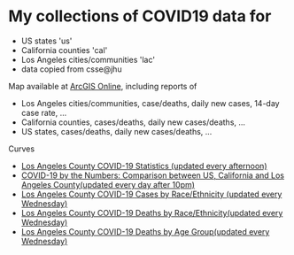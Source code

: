 # My collections of COVID19 data for 

- US states 'us'
- California counties 'cal'
- Los Angeles cities/communities 'lac'
- data copied from csse@jhu


Map available at [ArcGIS Online](https://arcg.is/1jS8TX0), including reports of 

   * Los Angeles cities/communities, case/deaths, daily new cases, 14-day case rate, ...
   * California counties, cases/deaths, daily new cases/deaths, ...
   * US states, cases/deaths, daily new cases/deaths, ...

Curves

   * [Los Angeles County COVID-19 Statistics (updated every afternoon)](lac/Curves.md#stats)
   * [COVID-19 by the Numbers: Comparison between US, California and Los Angeles County(updated every day after 10pm)](lac/Curves.md#comparison)
   * [Los Angeles County COVID-19 Cases by Race/Ethnicity (updated every Wednesday)](lac/Curves.md#race_case)
   * [Los Angeles County COVID-19 Deaths by Race/Ethnicity(updated every Wednesday)](lac/Curves.md#race_death)
   * [Los Angeles County COVID-19 Deaths by Age Group(updated every Wednesday)](lac/Curves.md#age)
